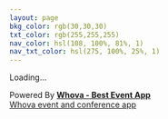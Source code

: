 ```yaml
---
layout: page
bkg_color: rgb(30,30,30)
txt_color: rgb(255,255,255)
nav_color: hsl(108, 100%, 81%, 1)
nav_txt_color: hsl(275, 100%, 25%, 1)
---
```



<div><div title="Whova event and conference app" id="whova-agendawidget"><p id="whova-loading">Loading...</p></div><script src="https://whova.com/static/xems/js/embed/embedagenda.js?eid=dogec_201806&host=https://whova.com" type="text/javascript" id="embeded-agenda-script"></script><div id="whova-wrap">Powered By <a class="brandlink" target="_blank" href="https://www.whova.com"><b>Whova - Best Event App</b></a><div id="whova-mgm"><a href="https://whova.com/whova-event-app/" id="whova-emslink" target="_blank">Whova event and conference app</a></div></div></div>
